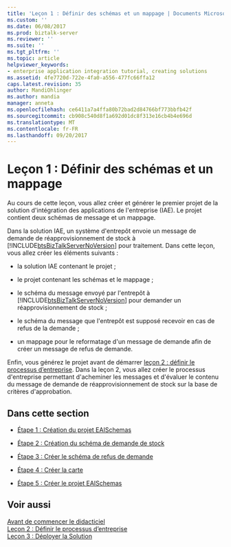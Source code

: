 ```yaml
---
title: 'Leçon 1 : Définir des schémas et un mappage | Documents Microsoft'
ms.custom: ''
ms.date: 06/08/2017
ms.prod: biztalk-server
ms.reviewer: ''
ms.suite: ''
ms.tgt_pltfrm: ''
ms.topic: article
helpviewer_keywords:
- enterprise application integration tutorial, creating solutions
ms.assetid: 4fe7720d-722e-4fa0-a556-477fc66ffa12
caps.latest.revision: 35
author: MandiOhlinger
ms.author: mandia
manager: anneta
ms.openlocfilehash: ce6411a7a4ffa80b72bad2d84766bf773bbfb42f
ms.sourcegitcommit: cb908c540d8f1a692d01dc8f313e16cb4b4e696d
ms.translationtype: MT
ms.contentlocale: fr-FR
ms.lasthandoff: 09/20/2017
---
```

# <a name="lesson-1-define-schemas-and-a-map"></a>Leçon 1 : Définir des schémas et un mappage
Au cours de cette leçon, vous allez créer et générer le premier projet de la solution d'intégration des applications de l'entreprise (IAE). Le projet contient deux schémas de message et un mappage.  
  
 Dans la solution IAE, un système d'entrepôt envoie un message de demande de réapprovisionnement de stock à [!INCLUDE[btsBizTalkServerNoVersion](../includes/btsbiztalkservernoversion-md.md)] pour traitement. Dans cette leçon, vous allez créer les éléments suivants :  
  
-   la solution IAE contenant le projet ;  
  
-   le projet contenant les schémas et le mappage ;  
  
-   le schéma du message envoyé par l'entrepôt à [!INCLUDE[btsBizTalkServerNoVersion](../includes/btsbiztalkservernoversion-md.md)] pour demander un réapprovisionnement de stock ;  
  
-   le schéma du message que l'entrepôt est supposé recevoir en cas de refus de la demande ;  
  
-   un mappage pour le reformatage d'un message de demande afin de créer un message de refus de demande.  
  
 Enfin, vous générez le projet avant de démarrer [leçon 2 : définir le processus d’entreprise](../core/lesson-2-define-the-business-process.md). Dans la leçon 2, vous allez créer le processus d'entreprise permettant d'acheminer les messages et d'évaluer le contenu du message de demande de réapprovisionnement de stock sur la base de critères d'approbation.  
  
## <a name="in-this-section"></a>Dans cette section  
  
-   [Étape 1 : Création du projet EAISchemas](../core/step-1-create-eaischemas-project.md)  
  
-   [Étape 2 : Création du schéma de demande de stock](../core/step-2-create-the-inventory-request-schema.md)  
  
-   [Étape 3 : Créer le schéma de refus de demande](../core/step-3-create-the-request-decline-schema.md)  
  
-   [Étape 4 : Créer la carte](../core/step-4-create-the-map.md)  
  
-   [Étape 5 : Créer le projet EAISchemas](../core/step-5-build-the-eaischemas-project.md)  
  
## <a name="see-also"></a>Voir aussi  
 [Avant de commencer le didacticiel](../core/before-you-begin-the-tutorial.md)   
 [Leçon 2 : Définir le processus d’entreprise](../core/lesson-2-define-the-business-process.md)   
 [Leçon 3 : Déployer la Solution](../core/lesson-3-deploy-the-solution.md)